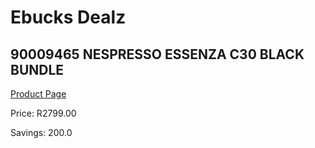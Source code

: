
# Ebucks Dealz
## 90009465 NESPRESSO ESSENZA C30 BLACK BUNDLE
[Product Page](https://www.ebucks.com/web/shop/productSelected.do?prodId=1158921206&catId=1157555110)

Price: R2799.00

Savings: 200.0


	
